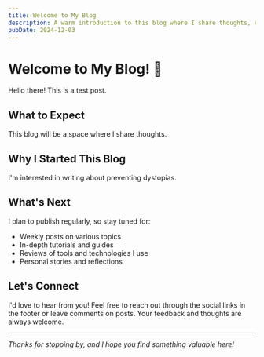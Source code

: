 ```yaml
---
title: Welcome to My Blog
description: A warm introduction to this blog where I share thoughts, experiences, and insights about technology, life, and everything in between.
pubDate: 2024-12-03
---
```


# Welcome to My Blog! 👋

Hello there! This is a test post.

## What to Expect

This blog will be a space where I share thoughts.

## Why I Started This Blog

I'm interested in writing about preventing dystopias.

## What's Next

I plan to publish regularly, so stay tuned for:
- Weekly posts on various topics
- In-depth tutorials and guides
- Reviews of tools and technologies I use
- Personal stories and reflections

## Let's Connect

I'd love to hear from you! Feel free to reach out through the social links in the footer or leave comments on posts. Your feedback and thoughts are always welcome.

---

*Thanks for stopping by, and I hope you find something valuable here!*

